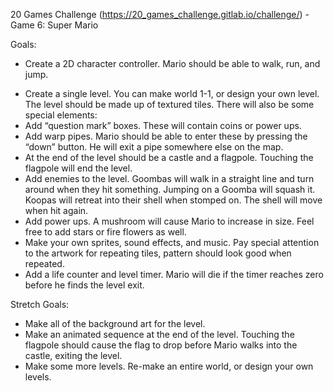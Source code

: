 20 Games Challenge (https://20_games_challenge.gitlab.io/challenge/) - Game 6: Super Mario

Goals:
* Create a 2D character controller. Mario should be able to walk, run, and jump.
- Create a single level. You can make world 1-1, or design your own level. The level should be made up of textured tiles. There will also be some special elements:
- Add “question mark” boxes. These will contain coins or power ups.
- Add warp pipes. Mario should be able to enter these by pressing the “down” button. He will exit a pipe somewhere else on the map.
- At the end of the level should be a castle and a flagpole. Touching the flagpole will end the level.
- Add enemies to the level. Goombas will walk in a straight line and turn around when they hit something. Jumping on a Goomba will squash it. Koopas will retreat into their shell when stomped on. The shell will move when hit again.
- Add power ups. A mushroom will cause Mario to increase in size. Feel free to add stars or fire flowers as well.
- Make your own sprites, sound effects, and music. Pay special attention to the artwork for repeating tiles, pattern should look good when repeated.
- Add a life counter and level timer. Mario will die if the timer reaches zero before he finds the level exit.

Stretch Goals:
- Make all of the background art for the level.
- Make an animated sequence at the end of the level. Touching the flagpole should cause the flag to drop before Mario walks into the castle, exiting the level.
- Make some more levels. Re-make an entire world, or design your own levels.
